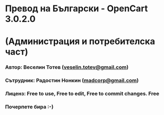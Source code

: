 # Превод на Български - OpenCart 3.0.2.0
# (Администрация и потребителска част)
### Автор: Веселин Тотев (veselin.totev@gmail.com)
### Сътрудник: Радостин Нонкин (madcorp@gmail.com)
### Лиценз: Free to use, Free to edit, Free to commit changes. Free
### Почерпете бира :-)
